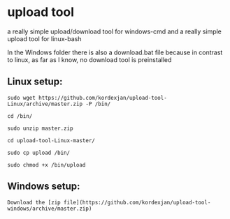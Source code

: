 # upload tool
a really simple upload/download tool for windows-cmd and a really simple upload tool for linux-bash

In the Windows folder there is also a download.bat file because in contrast to linux, as far as I know, no download tool is preinstalled

## Linux setup:
```
sudo wget https://github.com/kordexjan/upload-tool-Linux/archive/master.zip -P /bin/
```
```
cd /bin/
```
```
sudo unzip master.zip
```
```
cd upload-tool-Linux-master/
```
```
sudo cp upload /bin/
```
```
sudo chmod +x /bin/upload
```
## Windows setup:
```
Download the [zip file](https://github.com/kordexjan/upload-tool-windows/archive/master.zip)
```
```

```
